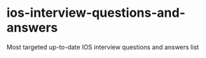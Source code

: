 # ios-interview-questions-and-answers
Most targeted up-to-date IOS interview questions and answers list
